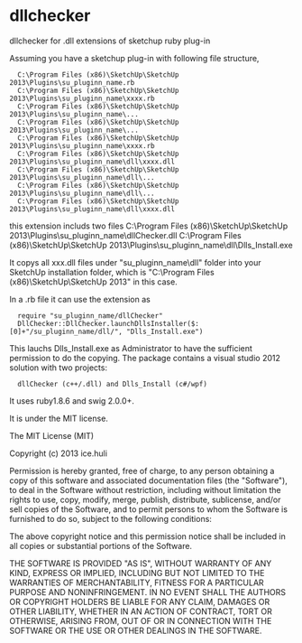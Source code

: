 dllchecker
==========

dllchecker for .dll extensions of sketchup ruby plug-in

Assuming you have a sketchup plug-in with following file structure,

      C:\Program Files (x86)\SketchUp\SketchUp 2013\Plugins\su_pluginn_name.rb
      C:\Program Files (x86)\SketchUp\SketchUp 2013\Plugins\su_pluginn_name\xxxx.rb
      C:\Program Files (x86)\SketchUp\SketchUp 2013\Plugins\su_pluginn_name\...
      C:\Program Files (x86)\SketchUp\SketchUp 2013\Plugins\su_pluginn_name\...
      C:\Program Files (x86)\SketchUp\SketchUp 2013\Plugins\su_pluginn_name\xxxx.rb
      C:\Program Files (x86)\SketchUp\SketchUp 2013\Plugins\su_pluginn_name\dll\xxxx.dll
      C:\Program Files (x86)\SketchUp\SketchUp 2013\Plugins\su_pluginn_name\dll\...
      C:\Program Files (x86)\SketchUp\SketchUp 2013\Plugins\su_pluginn_name\dll\...
      C:\Program Files (x86)\SketchUp\SketchUp 2013\Plugins\su_pluginn_name\dll\xxxx.dll

this extension includs two files
C:\Program Files (x86)\SketchUp\SketchUp 2013\Plugins\su_pluginn_name\dllChecker.dll
C:\Program Files (x86)\SketchUp\SketchUp 2013\Plugins\su_pluginn_name\dll\Dlls_Install.exe

It copys all xxx.dll files under "su_pluginn_name\dll" folder into your SketchUp installation folder, 
which is "C:\Program Files (x86)\SketchUp\SketchUp 2013" in this case.

In a .rb file it can use the extension as 

      require "su_pluginn_name/dllChecker"
      DllChecker::DllChecker.launchDllsInstaller($:[0]+"/su_pluginn_name/dll/", "Dlls_Install.exe")

This lauchs Dlls_Install.exe as Administrator to have the sufficient permission to do the copying.
The package contains a visual studio 2012 solution with two projects: 

      dllChecker (c++/.dll) and Dlls_Install (c#/wpf)

It uses ruby1.8.6 and swig 2.0.0+.

It is under the MIT license. 

The MIT License (MIT)

Copyright (c) 2013 ice.huli

Permission is hereby granted, free of charge, to any person obtaining a copy
of this software and associated documentation files (the "Software"), to deal
in the Software without restriction, including without limitation the rights
to use, copy, modify, merge, publish, distribute, sublicense, and/or sell
copies of the Software, and to permit persons to whom the Software is
furnished to do so, subject to the following conditions:

The above copyright notice and this permission notice shall be included in
all copies or substantial portions of the Software.

THE SOFTWARE IS PROVIDED "AS IS", WITHOUT WARRANTY OF ANY KIND, EXPRESS OR
IMPLIED, INCLUDING BUT NOT LIMITED TO THE WARRANTIES OF MERCHANTABILITY,
FITNESS FOR A PARTICULAR PURPOSE AND NONINFRINGEMENT. IN NO EVENT SHALL THE
AUTHORS OR COPYRIGHT HOLDERS BE LIABLE FOR ANY CLAIM, DAMAGES OR OTHER
LIABILITY, WHETHER IN AN ACTION OF CONTRACT, TORT OR OTHERWISE, ARISING FROM,
OUT OF OR IN CONNECTION WITH THE SOFTWARE OR THE USE OR OTHER DEALINGS IN
THE SOFTWARE.

